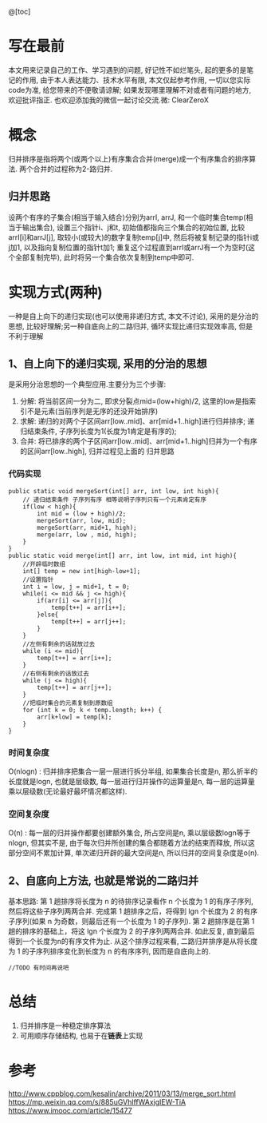@[toc]
# 写在最前
本文用来记录自己的工作、学习遇到的问题, 好记性不如烂笔头, 起的更多的是笔记的作用, 由于本人表达能力、技术水平有限, 本文仅起参考作用, 一切以您实际code为准, 给您带来的不便敬请谅解; 如果发现哪里理解不对或者有问题的地方, 欢迎批评指正. 也欢迎添加我的微信一起讨论交流.微: ClearZeroX
# 概念
归并排序是指将两个(或两个以上)有序集合合并(merge)成一个有序集合的排序算法. 两个合并的过程称为2-路归并.
## 归并思路
设两个有序的子集合(相当于输入结合)分别为arrI, arrJ, 和一个临时集合temp(相当于输出集合), 设置三个指针i、j和t, 初始值都指向三个集合的初始位置, 比较arrI[i]和arrJ[j], 取较小(或较大)的数字复制temp[j]中, 然后将被复制记录的指针i或j加1, 以及指向复制位置的指针t加1; 重复这个过程直到arrI或arrJ有一个为空时(这个全部复制完毕), 此时将另一个集合依次复制到temp中即可.
# 实现方式(两种)
一种是自上向下的递归实现(也可以使用非递归方式, 本文不讨论), 采用的是分治的思想, 比较好理解;另一种自底向上的二路归并, 循环实现比递归实现效率高, 但是不利于理解  
## 1、自上向下的递归实现, 采用的分治的思想
是采用分治思想的一个典型应用.主要分为三个步骤:
1. 分解: 将当前区间一分为二, 即求分裂点mid=(low+high)/2, 这里的low是指索引不是元素(当前序列是无序的还没开始排序)
2. 求解: 递归的对两个子区间arr[low..mid]、arr[mid+1..high]进行归并排序; 递归结束条件, 子序列长度为1(长度为1肯定是有序的);
3. 合并: 将已排序的两个子区间arr[low..mid]、arr[mid+1..high]归并为一个有序的区间arr[low..high], 归并过程见上面的 归并思路
### 代码实现
~~~
public static void mergeSort(int[] arr, int low, int high){
    // 递归结束条件 子序列有序 相等说明子序列只有一个元素肯定有序
    if(low < high){
        int mid = (low + high)/2;
        mergeSort(arr, low, mid);
        mergeSort(arr, mid+1, high);
        merge(arr, low , mid, high);
    }
}
public static void merge(int[] arr, int low, int mid, int high){
    //开辟临时数组
    int[] temp = new int[high-low+1];
    //设置指针
    int i = low, j = mid+1, t = 0;
    while(i <= mid && j <= high){
        if(arr[i] <= arr[j]){
            temp[t++] = arr[i++];
        }else{
            temp[t++] = arr[j++];
        }
    }
    //左侧有剩余的话就放过去
    while (i <= mid){
        temp[t++] = arr[i++];
    }
    //右侧有剩余的话放过去
    while (j <= high){
        temp[t++] = arr[j++];
    }
    //把临时集合的元素复制到原数组
    for (int k = 0; k < temp.length; k++) {
        arr[k+low] = temp[k];
    }
}
~~~
### 时间复杂度
O(nlogn) : 归并排序把集合一层一层进行拆分半组, 如果集合长度是n, 那么折半的长度就是logn, 也就是层级数, 每一层进行归并操作的运算量是n, 每一层的运算量乘以层级数(无论最好最坏情况都这样).
### 空间复杂度
O(n) : 每一层的归并操作都要创建额外集合, 所占空间是n, 乘以层级数logn等于nlogn, 但其实不是, 由于每次归并所创建的集合都随着方法的结束而释放, 所以这部分空间不累加计算, 单次递归开辟的最大空间是n, 所以归并的空间复杂度是o(n).
## 2、自底向上方法, 也就是常说的二路归并 
基本思路: 第 1 趟排序将长度为 n 的待排序记录看作 n 个长度为 1 的有序子序列, 然后将这些子序列两两合并. 完成第 1 趟排序之后，将得到 lgn 个长度为 2 的有序子序列(如果 n 为奇数，则最后还有一个长度为 1 的子序列). 第 2 趟排序是在第 1 趟的排序的基础上，将这 lgn 个长度为 2 的子序列两两合并. 如此反复, 直到最后得到一个长度为n的有序文件为止. 从这个排序过程来看, 二路归并排序是从将长度为 1 的子序列排序变化到长度为 n 的有序序列, 因而是自底向上的.
~~~
//TODO 有时间再说吧
~~~
# 总结
1. 归并排序是一种稳定排序算法
2. 可用顺序存储结构, 也易于在**链表**上实现
# 参考
http://www.cppblog.com/kesalin/archive/2011/03/13/merge_sort.html  
https://mp.weixin.qq.com/s/885uGVhlffWAxjgIEW-TiA  
https://www.imooc.com/article/15477



 

